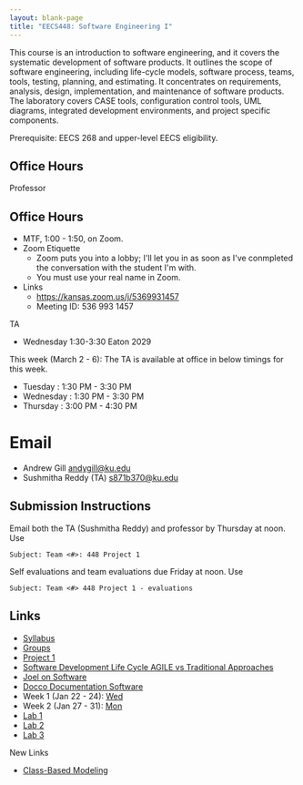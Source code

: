 ```yaml
---
layout: blank-page
title: "EECS448: Software Engineering I"
---
```


This course is an introduction to software engineering, and it covers
the systematic development of software products. It outlines the scope
of software engineering, including life-cycle models, software
process, teams, tools, testing, planning, and estimating. It
concentrates on requirements, analysis, design, implementation, and
maintenance of software products. The laboratory covers CASE tools,
configuration control tools, UML diagrams, integrated development
environments, and project specific components. 

Prerequisite: EECS 268 and upper-level EECS eligibility.

## Office Hours


Professor

## Office Hours

  * MTF, 1:00 - 1:50, on Zoom.
  * Zoom Etiquette
    * Zoom puts you into a lobby; I'll let you in as soon as 
      I've conmpleted the conversation with the student I'm with.
    * You must use your real name in Zoom.
  * Links
    * <https://kansas.zoom.us/j/5369931457>
    * Meeting ID: 536 993 1457
 

TA
  * Wednesday 1:30-3:30 Eaton 2029
  
This week (March 2 - 6):
The TA is available at office in below timings for this week.

* Tuesday : 1:30 PM - 3:30 PM
* Wednesday : 1:30 PM - 3:30 PM
* Thursday : 3:00 PM - 4:30 PM

# Email

  * Andrew Gill <andygill@ku.edu>
  * Sushmitha Reddy (TA) <s871b370@ku.edu>

## Submission Instructions

Email both the TA (Sushmitha Reddy) and professor by Thursday at noon.
Use

    Subject: Team <#>: 448 Project 1

Self evaluations and team evaluations due Friday at noon.
Use

    Subject: Team <#> 448 Project 1 - evaluations


## Links

 * <a href="https://drive.google.com/open?id=1iTVzU3TfgGQSJmm6_NvKCc-85KJT9djG9qTf7XjbZec">Syllabus<a>
 * [Groups](/teaching/EECS_448_groups/)
 * [Project 1](/teaching/EECS_448_S20_Project1/)
 * [Software Development Life Cycle AGILE vs Traditional Approaches](/files/agile-traditional.pdf)
 * [Joel on Software](https://www.joelonsoftware.com/archives/)
 * [Docco Documentation Software](http://ashkenas.com/docco/)
 * Week 1 (Jan 22 - 24): 
   <a href="https://drive.google.com/open?id=1moOiSS8bvhF_nGbQNclWvF-41Oj692chkWhah7GenfU">Wed</a>
 * Week 2 (Jan 27 - 31):
   [Mon](https://drive.google.com/open?id=1VNKS4ss71emeNWhDMRXwLQ7U9M0PWHQdgSrWdFlwgA0)
 * [Lab 1](/teaching/EECS_448_S20_Lab1)
 * [Lab 2](/teaching/EECS_448_S20_Lab2)
 * [Lab 3](/teaching/EECS_448_S20_Lab3)

New Links

  * [Class-Based Modeling](/files/EECS_448_req_mod_class_based.pdf)

